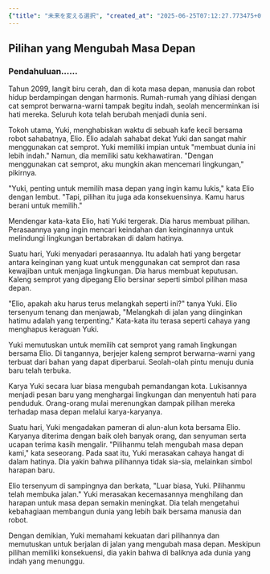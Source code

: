 ```yaml
---
{"title": "未来を変える選択", "created_at": "2025-06-25T07:12:27.773475+09:00", "pattern_id": 5, "pattern_name": "選択の代償型", "year": 2099}
---
```


## Pilihan yang Mengubah Masa Depan

### Pendahuluan……

Tahun 2099, langit biru cerah, dan di kota masa depan, manusia dan robot hidup berdampingan dengan harmonis. Rumah-rumah yang dihiasi dengan cat semprot berwarna-warni tampak begitu indah, seolah mencerminkan isi hati mereka. Seluruh kota telah berubah menjadi dunia seni.

Tokoh utama, Yuki, menghabiskan waktu di sebuah kafe kecil bersama robot sahabatnya, Elio. Elio adalah sahabat dekat Yuki dan sangat mahir menggunakan cat semprot. Yuki memiliki impian untuk "membuat dunia ini lebih indah." Namun, dia memiliki satu kekhawatiran. "Dengan menggunakan cat semprot, aku mungkin akan mencemari lingkungan," pikirnya.

"Yuki, penting untuk memilih masa depan yang ingin kamu lukis," kata Elio dengan lembut. "Tapi, pilihan itu juga ada konsekuensinya. Kamu harus berani untuk memilih."

Mendengar kata-kata Elio, hati Yuki tergerak. Dia harus membuat pilihan. Perasaannya yang ingin mencari keindahan dan keinginannya untuk melindungi lingkungan bertabrakan di dalam hatinya.

Suatu hari, Yuki menyadari perasaannya. Itu adalah hati yang bergetar antara keinginan yang kuat untuk menggunakan cat semprot dan rasa kewajiban untuk menjaga lingkungan. Dia harus membuat keputusan. Kaleng semprot yang dipegang Elio bersinar seperti simbol pilihan masa depan.

"Elio, apakah aku harus terus melangkah seperti ini?" tanya Yuki. Elio tersenyum tenang dan menjawab, "Melangkah di jalan yang diinginkan hatimu adalah yang terpenting." Kata-kata itu terasa seperti cahaya yang menghapus keraguan Yuki.

Yuki memutuskan untuk memilih cat semprot yang ramah lingkungan bersama Elio. Di tangannya, berjejer kaleng semprot berwarna-warni yang terbuat dari bahan yang dapat diperbarui. Seolah-olah pintu menuju dunia baru telah terbuka.

Karya Yuki secara luar biasa mengubah pemandangan kota. Lukisannya menjadi pesan baru yang menghargai lingkungan dan menyentuh hati para penduduk. Orang-orang mulai merenungkan dampak pilihan mereka terhadap masa depan melalui karya-karyanya.

Suatu hari, Yuki mengadakan pameran di alun-alun kota bersama Elio. Karyanya diterima dengan baik oleh banyak orang, dan senyuman serta ucapan terima kasih mengalir. "Pilihanmu telah mengubah masa depan kami," kata seseorang. Pada saat itu, Yuki merasakan cahaya hangat di dalam hatinya. Dia yakin bahwa pilihannya tidak sia-sia, melainkan simbol harapan baru.

Elio tersenyum di sampingnya dan berkata, "Luar biasa, Yuki. Pilihanmu telah membuka jalan." Yuki merasakan kecemasannya menghilang dan harapan untuk masa depan semakin meningkat. Dia telah mengetahui kebahagiaan membangun dunia yang lebih baik bersama manusia dan robot.

Dengan demikian, Yuki memahami kekuatan dari pilihannya dan memutuskan untuk berjalan di jalan yang mengubah masa depan. Meskipun pilihan memiliki konsekuensi, dia yakin bahwa di baliknya ada dunia yang indah yang menunggu.
